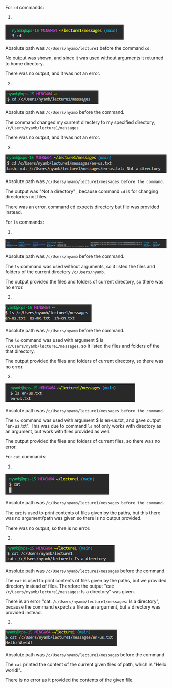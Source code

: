 For ```cd``` commands:

1.

![Image](https://github.com/otgonbayarn/cse15l-lab-reports/blob/main/Screenshot%202024-04-08%20175657.png?raw=true)

Absolute path was ```/c/Users/nyamb/lecture1``` before the command ```cd```.

No output was shown, and since it was used without arguments it returned to home directory.

There was no output, and it was not an error.

2.

![Image](https://github.com/otgonbayarn/cse15l-lab-reports/blob/main/Screenshot%202024-04-08%20175706.png?raw=true)

Absolute path was ```/c/Users/nyamb``` before the command.

The command changed my current directery to my specified directory, ```/c/Users/nyamb/lecture1/messages```

There was no output, and it was not an error.

3.

![Image](https://github.com/otgonbayarn/cse15l-lab-reports/blob/main/Screenshot%202024-04-08%20175718.png?raw=true)

Absolute path was ```/c/Users/nyamb/lecture1/messages before the command.```

The output was "Not a directory" , because command ```cd``` is for changing directories not files.

There was an error, command cd expects directory but file was provided instead.


For ```ls``` commands:

1.

![Image](https://github.com/otgonbayarn/cse15l-lab-reports/blob/main/Screenshot%202024-04-08%20175807.png?raw=true)

Absolute path was ```/c/Users/nyamb``` before the command.

The ```ls``` command was used without arguments, so it listed the files and folders of the current directory ```/c/Users/nyamb.```

The output provided the files and folders of current directory, so there was no error.

2.

![Image](https://github.com/otgonbayarn/cse15l-lab-reports/blob/main/Screenshot%202024-04-08%20175817.png?raw=true)

Absolute path was ```/c/Users/nyamb``` before the command.

The ```ls``` command was used with argument $ ls ```/c/Users/nyamb/lecture1/messages```, so it listed the files and folders of the that directory.

The output provided the files and folders of current directory, so there was no error.

3.

![Image](https://github.com/otgonbayarn/cse15l-lab-reports/blob/main/Screenshot%202024-04-24%20161020.png)

Absolute path was ```/c/Users/nyamb/lecture1/messages before the command.```

The ```ls``` command was used with argument $ ls en-us.txt, and gave output "en-us.txt". This was due to command ```ls``` not only works with directory as an argument, but work with files provided as well.

The output provided the files and folders of current files, so there was no error.

For ```cat``` commands:

1.

![Image](https://github.com/otgonbayarn/cse15l-lab-reports/blob/main/Screenshot%202024-04-08%20175913.png?raw=true)

Absolute path was ```/c/Users/nyamb/lecture1/messages before the command.```

The ```cat``` is used to print contents of files given by the paths, but this there was no argument/path was given so there is no output provided.

There was no output, so thre is no error.

2.

![Image]( https://github.com/otgonbayarn/cse15l-lab-reports/blob/main/Screenshot%202024-04-08%20180159.png?raw=true)

Absolute path was ```/c/Users/nyamb/lecture1/messages``` before the command.

The ```cat``` is used to print contents of files given by the paths, but we provided directory instead of files. Therefore the output "cat: ```/c/Users/nyamb/lecture1/messages```: Is a directory" was given.

There is an error "cat: ```/c/Users/nyamb/lecture1/messages```: Is a directory", because the command expects a file as an argument, but a directory was provided instead.

3.

![Image](https://github.com/otgonbayarn/cse15l-lab-reports/blob/main/Screenshot%202024-04-08%20180211.png?raw=true)

Absolute path was ```/c/Users/nyamb/lecture1/messages``` before the command.

The ```cat``` printed the content of the current given files of path, which is "Hello world!".

There is no error as it provided the contents of the given file.
